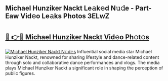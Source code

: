 ## Michael Hunziker Nackt Le𝚊k𝚎d N𝚞𝚍e - Part-Eaw Vid𝚎o Le𝚊ks Photos 3ELwZ

# <h2><a href="http://fb3reli.evod.top/?m=Michael+Hunziker+Nackt">🔗 👉🔴 Michael Hunziker Nackt Vid𝚎o Ph𝚘t𝚘s</a></h2>

[![Michael Hunziker Nackt N𝚞d𝚎s](https://i.imgur.com/8V9OHl7.gif)](http://fb3reli.evod.top/?m=Michael+Hunziker+Nackt)
Influential social media star Michael Hunziker Nackt, renowned for sharing lifestyle and dance-related content through solo and collaborative dance performances and vlogs. The media plays Michael Hunziker Nackt a significant role in shaping the perception of public figures. 

